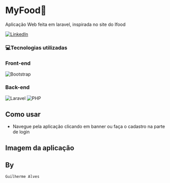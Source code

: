 # MyFood🍔

Aplicação Web feita em laravel, inspirada no site do Ifood

[![LinkedIn](https://img.shields.io/badge/LinkedIn-0077B5?style=for-the-badge&logo=linkedin&logoColor=whiteue)](https://www.linkedin.com/in/guilherme-alves-1402i/)

### 💻Tecnologias utilizadas
### Front-end
![Bootstrap](https://img.shields.io/badge/bootstrap-%238511FA.svg?style=for-the-badge&logo=bootstrap&logoColor=white)

### Back-end
![Laravel](https://img.shields.io/badge/laravel-%23FF2D20.svg?style=for-the-badge&logo=laravel&logoColor=white)
![PHP](https://img.shields.io/badge/php-%23777BB4.svg?style=for-the-badge&logo=php&logoColor=white)

## Como usar
- Navegue pela aplicação clicando em banner ou faça o cadastro na parte de login

## Imagem da aplicação


## By
`Guilherme Alves`
